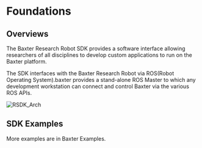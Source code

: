 # Foundations

## Overviews

The Baxter Research Robot SDK provides a software interface allowing researchers of all disciplines to develop custom applications to run on the Baxter platform.

The SDK interfaces with the Baxter Research Robot via ROS(Robot Operating System).baxter provides a stand-alone ROS Master to which any development workstation can connect and control Baxter via the various ROS APIs. 

![RSDK_Arch](/Users/lixiang/Downloads/RSDK_Arch.png)

## SDK Examples

More examples are in Baxter Examples.

